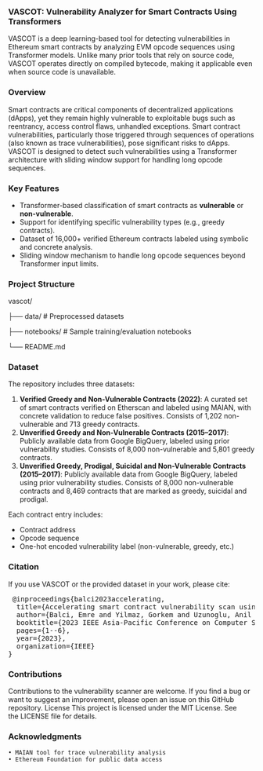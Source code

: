 ### VASCOT: Vulnerability Analyzer for Smart Contracts Using Transformers
VASCOT is a deep learning-based tool for detecting vulnerabilities in Ethereum smart contracts by analyzing EVM opcode sequences using Transformer models. Unlike many prior tools that rely on source code, VASCOT operates directly on compiled bytecode, making it applicable even when source code is unavailable.

### Overview
Smart contracts are critical components of decentralized applications (dApps), yet they remain highly vulnerable to exploitable bugs such as reentrancy, access control flaws, unhandled exceptions. Smart contract vulnerabilities, particularly those triggered through sequences of operations (also known as trace vulnerabilities), pose significant risks to dApps. VASCOT is designed to detect such vulnerabilities using a Transformer architecture with sliding window support for handling long opcode sequences.

### Key Features
- Transformer-based classification of smart contracts as **vulnerable** or **non-vulnerable**.
- Support for identifying specific vulnerability types (e.g., greedy contracts).
- Dataset of 16,000+ verified Ethereum contracts labeled using symbolic and concrete analysis.
- Sliding window mechanism to handle long opcode sequences beyond Transformer input limits.

### Project Structure
vascot/

├── data/ # Preprocessed datasets 

├── notebooks/ # Sample training/evaluation notebooks

└── README.md

###  Dataset
The repository includes three datasets:
1. **Verified Greedy and Non-Vulnerable Contracts (2022)**: A curated set of smart contracts verified on Etherscan and labeled using MAIAN, with concrete validation to reduce false positives. Consists of 1,202 non-vulnerable and 713 greedy contracts.
2. **Unverified Greedy and Non-Vulnerable Contracts (2015–2017)**: Publicly available data from Google BigQuery, labeled using prior vulnerability studies. Consists of 8,000 non-vulnerable and 5,801 greedy contracts.
3. **Unverified Greedy, Prodigal, Suicidal and Non-Vulnerable Contracts (2015–2017)**: Publicly available data from Google BigQuery, labeled using prior vulnerability studies. Consists of 8,000 non-vulnerable contracts and 8,469 contracts that are marked as greedy, suicidal and prodigal.

Each contract entry includes:
- Contract address
- Opcode sequence
- One-hot encoded vulnerability label (non-vulnerable, greedy, etc.)

### Citation
If you use VASCOT or the provided dataset in your work, please cite:

<pre> @inproceedings{balci2023accelerating,
  title={Accelerating smart contract vulnerability scan using transformers},
  author={Balci, Emre and Yilmaz, Gorkem and Uzunoglu, Anil and Soyak, Ece Gelal},
  booktitle={2023 IEEE Asia-Pacific Conference on Computer Science and Data Engineering (CSDE)},
  pages={1--6},
  year={2023},
  organization={IEEE}
} </pre>

### Contributions
Contributions to the vulnerability scanner are welcome. If you find a bug or want to suggest an improvement, please open an issue on this GitHub repository.
License
This project is licensed under the MIT License. See the LICENSE file for details.

### Acknowledgments
    • MAIAN tool for trace vulnerability analysis
    • Ethereum Foundation for public data access
